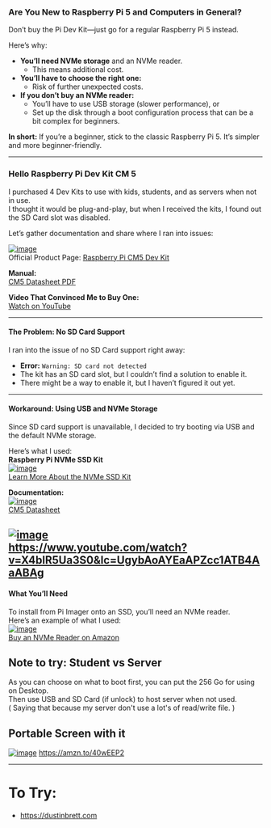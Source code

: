 

### **Are You New to Raspberry Pi 5 and Computers in General?**

Don’t buy the Pi Dev Kit—just go for a regular Raspberry Pi 5 instead.

Here’s why:

- **You’ll need NVMe storage** and an NVMe reader.  
  - This means additional cost.  
- **You’ll have to choose the right one:**  
  - Risk of further unexpected costs.  
- **If you don’t buy an NVMe reader:**  
  - You’ll have to use USB storage (slower performance), or  
  - Set up the disk through a boot configuration process that can be a bit complex for beginners.  

**In short:** If you’re a beginner, stick to the classic Raspberry Pi 5. It’s simpler and more beginner-friendly.

---

### **Hello Raspberry Pi Dev Kit CM 5**

I purchased 4 Dev Kits to use with kids, students, and as servers when not in use.  
I thought it would be plug-and-play, but when I received the kits, I found out the SD Card slot was disabled.  

Let’s gather documentation and share where I ran into issues:

[![image](https://github.com/user-attachments/assets/cf1da926-7616-4860-a202-d432cf385732)](https://www.raspberrypi.com/products/cm5-dev-kit/)  
Official Product Page: [Raspberry Pi CM5 Dev Kit](https://www.raspberrypi.com/products/cm5-dev-kit/)  

**Manual:**  
[CM5 Datasheet PDF](https://datasheets.raspberrypi.com/cm5/cm5-datasheet.pdf)  

**Video That Convinced Me to Buy One:**  
[Watch on YouTube](https://youtu.be/X4blR5Ua3S0)  

---

#### **The Problem: No SD Card Support**

I ran into the issue of no SD Card support right away:  

- **Error:** `Warning: SD card not detected`  
- The kit has an SD card slot, but I couldn’t find a solution to enable it.  
- There might be a way to enable it, but I haven’t figured it out yet.  

---

#### **Workaround: Using USB and NVMe Storage**

Since SD card support is unavailable, I decided to try booting via USB and the default NVMe storage.

Here’s what I used:  
**Raspberry Pi NVMe SSD Kit**  
[![image](https://github.com/user-attachments/assets/06b473e2-53cd-4711-92f7-0f49f526f842)](https://www.raspberrypi.com/products/ssd/)  
[Learn More About the NVMe SSD Kit](https://www.raspberrypi.com/products/ssd/)  

**Documentation:**  
[![image](https://github.com/user-attachments/assets/2dabd2b9-49a6-44c7-9896-c62ece604edb)](https://datasheets.raspberrypi.com/cm5/cm5-datasheet.pdf)  
[CM5 Datasheet](https://datasheets.raspberrypi.com/cm5/cm5-datasheet.pdf)  


[![image](https://github.com/user-attachments/assets/6abac494-3ebf-454f-a0be-78ae71dc0143)](https://www.youtube.com/watch?v=X4blR5Ua3S0&lc=UgybAoAYEaAPZcc1ATB4AaABAg)  
https://www.youtube.com/watch?v=X4blR5Ua3S0&lc=UgybAoAYEaAPZcc1ATB4AaABAg  
---

#### **What You’ll Need**

To install from Pi Imager onto an SSD, you’ll need an NVMe reader.  
Here’s an example of what I used:  
[![image](https://github.com/user-attachments/assets/cbb1fc00-6b7d-4557-92a9-05a62b45327b)](https://amzn.to/49QPcwA)  
[Buy an NVMe Reader on Amazon](https://amzn.to/49QPcwA)  




## Note to try: Student vs Server

As you can choose on what to boot first, you can put the 256 Go for using on Desktop.  
Then use USB and SD Card (if unlock) to host server when not used.  
( Saying that because my server don't use a lot's of read/write file.   )


## Portable Screen with it
[![image](https://github.com/user-attachments/assets/d819f2e5-47c4-494d-832d-5861390932af)](https://amzn.to/40wEEP2)
https://amzn.to/40wEEP2



----------------

# To Try:
- https://dustinbrett.com
